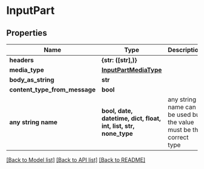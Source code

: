 # InputPart


## Properties
Name | Type | Description | Notes
------------ | ------------- | ------------- | -------------
**headers** | **{str: ([str],)}** |  | [optional] 
**media_type** | [**InputPartMediaType**](InputPartMediaType.md) |  | [optional] 
**body_as_string** | **str** |  | [optional] 
**content_type_from_message** | **bool** |  | [optional] 
**any string name** | **bool, date, datetime, dict, float, int, list, str, none_type** | any string name can be used but the value must be the correct type | [optional]

[[Back to Model list]](../README.md#documentation-for-models) [[Back to API list]](../README.md#documentation-for-api-endpoints) [[Back to README]](../README.md)



